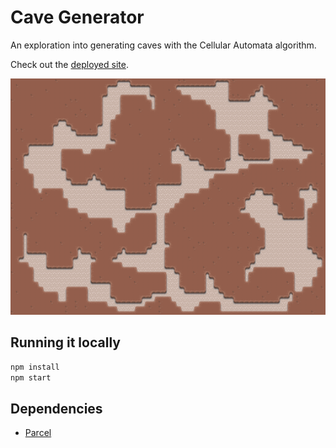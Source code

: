 # Cave Generator

An exploration into generating caves with the Cellular Automata algorithm.

Check out the [deployed site](https://sfritton.github.io/cave-generator).

![A cave generated with Cellular Automata](cave.png)

## Running it locally

```sh
npm install
npm start
```

## Dependencies

- [Parcel](https://parceljs.org/)
